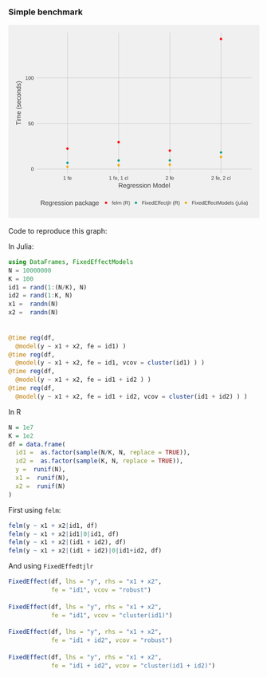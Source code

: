 ### Simple benchmark 

![benchmark](./relative_perf.svg)


Code to reproduce this graph:

In Julia:

  ```julia
  using DataFrames, FixedEffectModels
  N = 10000000
  K = 100
  id1 = rand(1:(N/K), N)
  id2 = rand(1:K, N)
  x1 =  randn(N)
  x2 =  randn(N)
  
  
@time reg(df, 
	@model(y ~ x1 + x2, fe = id1) )
@time reg(df, 
	@model(y ~ x1 + x2, fe = id1, vcov = cluster(id1) ) )
@time reg(df, 
	@model(y ~ x1 + x2, fe = id1 + id2 ) )
@time reg(df, 
	@model(y ~ x1 + x2, fe = id1 + id2, vcov = cluster(id1 + id2) ) )
```

In R 

```r
N = 1e7
K = 1e2
df = data.frame(
  id1 =  as.factor(sample(N/K, N, replace = TRUE)),
  id2 =  as.factor(sample(K, N, replace = TRUE)),
  y =  runif(N),
  x1 =  runif(N),
  x2 =  runif(N)
)
```

First using `felm`:

```r
felm(y ~ x1 + x2|id1, df)
felm(y ~ x1 + x2|id1|0|id1, df)
felm(y ~ x1 + x2|(id1 + id2), df)
felm(y ~ x1 + x2|(id1 + id2)|0|id1+id2, df)
```

And using `FixedEffedtjlr`

```r
FixedEffect(df, lhs = "y", rhs = "x1 + x2",
            fe = "id1", vcov = "robust")

FixedEffect(df, lhs = "y", rhs = "x1 + x2",
            fe = "id1", vcov = "cluster(id1)")

FixedEffect(df, lhs = "y", rhs = "x1 + x2",
            fe = "id1 + id2", vcov = "robust")
    
FixedEffect(df, lhs = "y", rhs = "x1 + x2",
            fe = "id1 + id2", vcov = "cluster(id1 + id2)")
```
